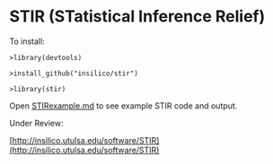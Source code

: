 # STIR (STatistical Inference Relief)

To install:

    >library(devtools)
    
    >install_github("insilico/stir")

    >library(stir)
  
Open [STIRexample.md](https://github.com/insilico/STIR/blob/master/STIRexample.md) to see example STIR code and output.

Under Review:

[http://insilico.utulsa.edu/software/STIR](http://insilico.utulsa.edu/software/STIR)
